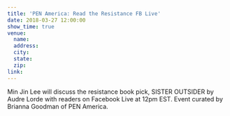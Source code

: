 ```yaml
---
title: 'PEN America: Read the Resistance FB Live'
date: 2018-03-27 12:00:00
show_time: true
venue:
  name:
  address:
  city:
  state:
  zip:
link:
---
```



Min Jin Lee will discuss the resistance book pick, SISTER OUTSIDER by Audre Lorde with readers on Facebook Live at 12pm EST. Event curated by Brianna Goodman of PEN America.